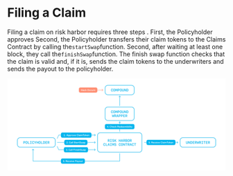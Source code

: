 # Filing a Claim

Filing a claim on risk harbor requires three steps . First, the Policyholder approves Second, the Policyholder transfers their claim tokens to the Claims Contract by calling the`startSwap`function. Second, after waiting at least one block, they call the`finishSwap`function. The finish swap function checks that the claim is valid and, if it is, sends the claim tokens to the underwriters and sends the payout to the policyholder. 

![](../.gitbook/assets/image%20%284%29.png)

